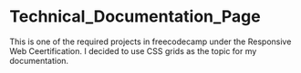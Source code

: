 # Technical_Documentation_Page
This is one of the required projects in freecodecamp under the Responsive Web Ceertification.
I decided to use CSS grids as the topic for my documentation.
